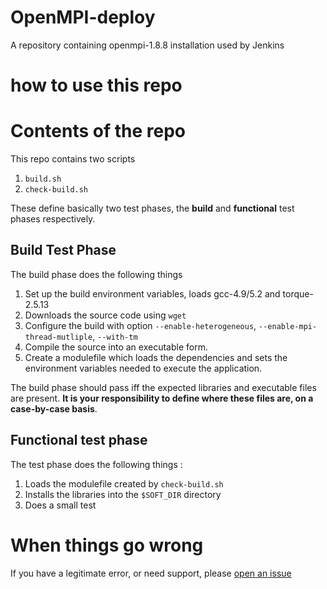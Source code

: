 # OpenMPI-deploy
A repository containing openmpi-1.8.8 installation used by Jenkins

# how to use this repo

# Contents of the repo
This repo contains two scripts

  1. `build.sh`
  2. `check-build.sh`

These define basically two test phases, the **build** and **functional** test phases respectively.

## Build Test Phase

The build phase does the following things

  1. Set up the build environment variables, loads gcc-4.9/5.2 and torque-2.5.13
  2. Downloads the source code using `wget`
  3. Configure the build with option `--enable-heterogeneous`, `--enable-mpi-thread-mutliple`, `--with-tm`
  4. Compile the source into an executable form.
  5. Create a modulefile which loads the dependencies and sets the environment variables needed to execute the application.

The build phase should pass iff the expected libraries and executable files are present. **It is your responsibility to define where these files are, on a case-by-case basis**.

## Functional test phase

The test phase does the following things :

  1. Loads the modulefile created by `check-build.sh`
  2. Installs the libraries into the `$SOFT_DIR` directory
  3. Does a small test

# When things go wrong

If you have a legitimate error, or need support, please [open an issue](../../issues)
